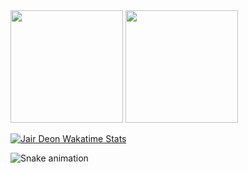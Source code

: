 <img height="180em" src="https://github-readme-stats.vercel.app/api/top-langs/?username=jairdeon&layout=compact&langs_count=7&theme=dark"/>

<img height="180em" src="https://github-readme-stats.vercel.app/api?username=jairdeon&show_icons=true&theme=dark&include_all_commits=true&count_private=true"/>
  
[![Jair Deon Wakatime Stats](https://github-readme-stats.vercel.app/api/wakatime?username=jairdeon&layout=compact&theme=dark)](https://github.com/jairdeon)

![Snake animation](https://github.com/jairdeon/rodrigoczlopes/blob/output/github-contribution-grid-snake.svg)
